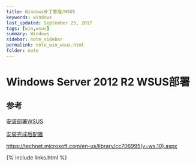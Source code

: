 ```yaml
---
title: Windows补丁管理/WSUS
keywords: windows
last_updated: September 25, 2017
tags: [win,wsus]
summary: Windows
sidebar: note_sidebar
permalink: note_win_wsus.html
folder: note 
---
```


# Windows Server 2012  R2 WSUS部署

## 参考

[安装部署WSUS](http://www.it165.net/os/html/201312/6988.html)

[安装完成后配置](http://543925535.blog.51cto.com/639838/1406171/)


https://technet.microsoft.com/en-us/library/cc706995(v=ws.10).aspx

{% include links.html %}
